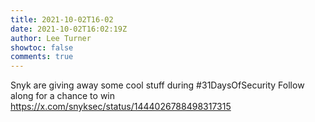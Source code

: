 ```yaml
---
title: 2021-10-02T16-02
date: 2021-10-02T16:02:19Z
author: Lee Turner
showtoc: false
comments: true
---
```


Snyk are giving away some cool stuff during #31DaysOfSecurity   Follow along for a chance to win https://x.com/snyksec/status/1444026788498317315

